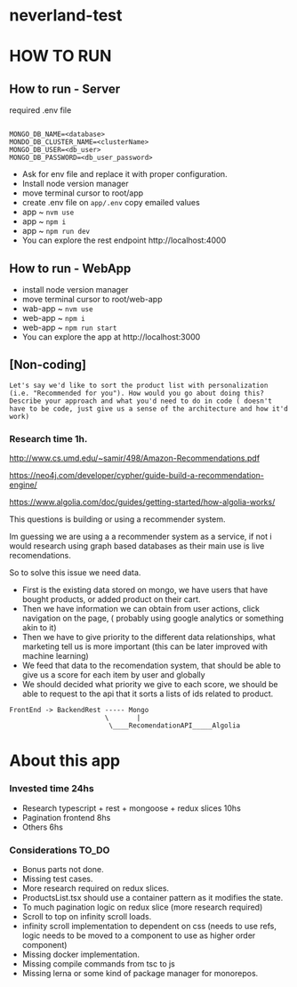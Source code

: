 # neverland-test

# HOW TO RUN

## How to run - Server

required .env file

```

MONGO_DB_NAME=<database>
MONDO_DB_CLUSTER_NAME=<clusterName>
MONGO_DB_USER=<db_user>
MONGO_DB_PASSWORD=<db_user_password>

```

- Ask for env file and replace it with proper configuration.
- Install node version manager
- move terminal cursor to root/app
- create .env file on `app/.env` copy emailed values
- app ~ `nvm use`
- app ~ `npm i`
- app ~ `npm run dev`
- You can explore the rest endpoint http://localhost:4000

## How to run - WebApp

- install node version manager
- move terminal cursor to root/web-app
- wab-app ~ `nvm use`
- web-app ~ `npm i`
- web-app ~ `npm run start`
- You can explore the app at http://localhost:3000

## [Non-coding]

```
Let's say we'd like to sort the product list with personalization (i.e. "Recommended for you"). How would you go about doing this? Describe your approach and what you'd need to do in code ( doesn't have to be code, just give us a sense of the architecture and how it'd work)
```

### Research time 1h.

http://www.cs.umd.edu/~samir/498/Amazon-Recommendations.pdf

https://neo4j.com/developer/cypher/guide-build-a-recommendation-engine/

https://www.algolia.com/doc/guides/getting-started/how-algolia-works/

This questions is building or using a recommender system.

Im guessing we are using a a recommender system as a service, if not i would research using graph based databases as their main use is live recomendations.

So to solve this issue we need data.

- First is the existing data stored on mongo, we have users that have bought products, or added product on their cart.
- Then we have information we can obtain from user actions, click navigation on the page, ( probably using google analytics or something akin to it)
- Then we have to give priority to the different data relationships, what marketing tell us is more important (this can be later improved with machine learning)
- We feed that data to the recomendation system, that should be able to give us a score for each item by user and globally
- We should decided what priority we give to each score, we should be able to request to the api that it sorts a lists of ids related to product.

```
FrontEnd -> BackendRest ----- Mongo
                        \       |
                         \____RecomendationAPI_____Algolia

```

# About this app

### Invested time 24hs

- Research typescript + rest + mongoose + redux slices 10hs
- Pagination frontend 8hs
- Others 6hs

### Considerations TO_DO

- Bonus parts not done.
- Missing test cases.
- More research required on redux slices.
- ProductsList.tsx should use a container pattern as it modifies the state.
- To much pagination logic on redux slice (more research required)
- Scroll to top on infinity scroll loads.
- infinity scroll implementation to dependent on css (needs to use refs, logic needs to be moved to a component to use as higher order component)
- Missing docker implementation.
- Missing compile commands from tsc to js
- Missing lerna or some kind of package manager for monorepos.
